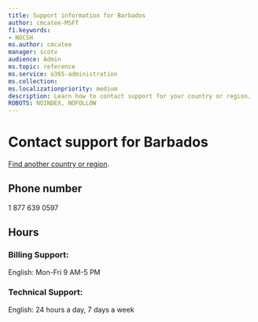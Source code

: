 ```yaml
---                                
title: Support information for Barbados
author: cmcatee-MSFT
f1.keywords:
- NOCSH
ms.author: cmcatee
manager: scotv
audience: Admin
ms.topic: reference
ms.service: o365-administration
ms.collection: 
ms.localizationpriority: medium
description: Learn how to contact support for your country or region.
ROBOTS: NOINDEX, NOFOLLOW
---
```


# Contact support for Barbados

[Find another country or region](../get-help-support.md).

## Phone number
1 877 639 0597

## Hours
### Billing Support:

English: Mon-Fri 9 AM-5 PM

### Technical Support:

English: 24 hours a day, 7 days a week
